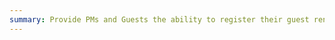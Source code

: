 ```yaml
---
summary: Provide PMs and Guests the ability to register their guest rental vacation with local authority
---
```


